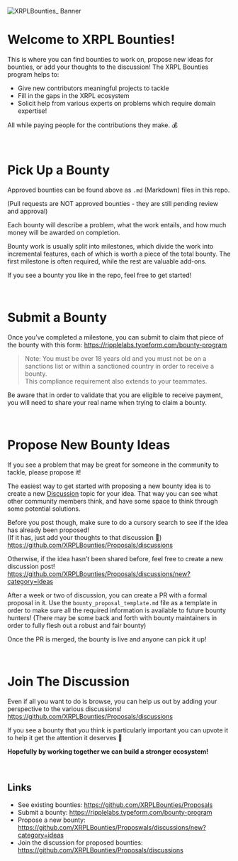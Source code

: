 ![XRPLBounties_ Banner](https://user-images.githubusercontent.com/81505/187058580-15bde16a-18b8-47b4-940f-80401564a99c.png)

# Welcome to XRPL Bounties!

This is where you can find bounties to work on, propose new ideas for bounties, or add your thoughts to the discussion!
The XRPL Bounties program helps to:
* Give new contributors meaningful projects to tackle
* Fill in the gaps in the XRPL ecosystem
* Solicit help from various experts on problems which require domain expertise!

All while paying people for the contributions they make. 💰

<br>

# Pick Up a Bounty

Approved bounties can be found above as `.md` (Markdown) files in this repo.

(Pull requests are NOT approved bounties - they are still pending review and approval)

Each bounty will describe a problem, what the work entails, and how much money will be awarded on completion.

Bounty work is usually split into milestones, which divide the work into incremental features, each of which is worth a piece of the total bounty. The first milestone is often required, while the rest are valuable add-ons.

If you see a bounty you like in the repo, feel free to get started!

<br>

# Submit a Bounty

Once you’ve completed a milestone, you can submit to claim that piece of the bounty with this form: https://ripplelabs.typeform.com/bounty-program

> Note: You must be over 18 years old and you must not be on a sanctions list or within a sanctioned country in order to receive a bounty. <br> This compliance requirement also extends to your teammates.

Be aware that in order to validate that you are eligible to receive payment, you will need to share your real name when trying to claim a bounty.

<br>

# Propose New Bounty Ideas

If you see a problem that may be great for someone in the community to tackle, please propose it!

The easiest way to get started with proposing a new bounty idea is to create a new [Discussion](https://github.com/XRPLBounties/Proposals/discussions) topic for your idea. That way you can see what other community members think, and have some space to think through some potential solutions.

Before you post though, make sure to do a cursory search to see if the idea has already been proposed! <br> 
(If it has, just add your thoughts to that discussion 🙂) <br>
https://github.com/XRPLBounties/Proposals/discussions

Otherwise, if the idea hasn’t been shared before, feel free to create a new discussion post! <br> https://github.com/XRPLBounties/Proposals/discussions/new?category=ideas

After a week or two of discussion, you can create a PR with a formal proposal in it. Use the `bounty_proposal_template.md` file as a template in order to make sure all the required information is available to future bounty hunters! (There may be some back and forth with bounty maintainers in order to fully flesh out a robust and fair bounty)

Once the PR is merged, the bounty is live and anyone can pick it up!

<br>

# Join The Discussion

Even if all you want to do is browse, you can help us out by adding your perspective to the various discussions!
https://github.com/XRPLBounties/Proposals/discussions

If you see a bounty that you think is particularly important you can upvote it to help it get the attention it deserves 🙂

**Hopefully by working together we can build a stronger ecosystem!**

<br>

## Links
* See existing bounties: https://github.com/XRPLBounties/Proposals
* Submit a bounty: https://ripplelabs.typeform.com/bounty-program
* Propose a new bounty: https://github.com/XRPLBounties/Proposwals/discussions/new?category=ideas
* Join the discussion for proposed bounties: https://github.com/XRPLBounties/Proposals/discussions
